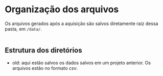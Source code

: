 # Organização dos arquivos

Os arquivos gerados após a aquisição são salvos diretamente raiz dessa pasta, em ```/data/```.
<br>
<br>


## Estrutura dos diretórios

* old: aqui estão salvos os dados salvos em um projeto anterior. Os arquivos estão no formato _csv_.
